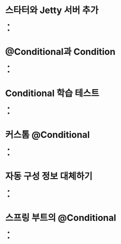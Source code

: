 # 스타터와 Jetty 서버 추가
-
-

# @Conditional과 Condition
-
-

# Conditional 학습 테스트
-
-

# 커스톰 @Conditional
-
-

# 자동 구성 정보 대체하기
-
-

# 스프링 부트의 @Conditional
-
-
